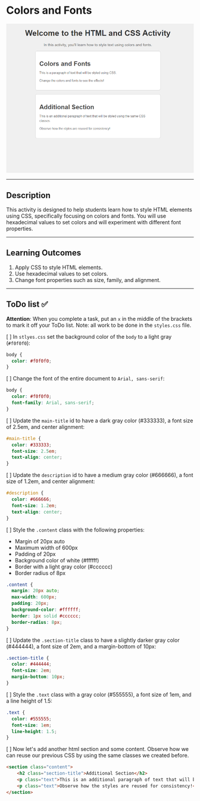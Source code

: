 # Colors and Fonts

![example](./assets/examples/example.png)

---

## Description

This activity is designed to help students learn how to style HTML elements using CSS, specifically focusing on colors and fonts. You will use hexadecimal values to set colors and will experiment with different font properties.

---

## Learning Outcomes

1. Apply CSS to style HTML elements.
2. Use hexadecimal values to set colors.
3. Change font properties such as size, family, and alignment.

---

## ToDo list ✅
**Attention**: When you complete a task, put an `x` in the middle of the brackets to mark it off your ToDo list. Note: all work to be done in the `styles.css` file.

[ ] In `stlyes.css` set the background color of the `body` to a light gray (`#f0f0f0`):
```css
body {
  color: #f0f0f0;
}
```

[ ] Change the font of the entire document to `Arial, sans-serif`:
```css
body {
  color: #f0f0f0;
  font-family: Arial, sans-serif;
}
```

[ ] Update the `main-title` id to have a dark gray color (#333333), a font size of 2.5em, and center alignment:
```css
#main-title {
  color: #333333;
  font-size: 2.5em;
  text-align: center;
}
```

[ ] Update the `description` id to have a medium gray color (#666666), a font size of 1.2em, and center alignment:
```css
#description {
  color: #666666;
  font-size: 1.2em;
  text-align: center;
}
```

[ ] Style the `.content` class with the following properties:

- Margin of 20px auto
- Maximum width of 600px
- Padding of 20px
- Background color of white (#ffffff)
- Border with a light gray color (#cccccc)
- Border radius of 8px
```css
.content {
  margin: 20px auto;
  max-width: 600px;
  padding: 20px;
  background-color: #ffffff;
  border: 1px solid #cccccc;
  border-radius: 8px;
}
```

[ ] Update the `.section-title` class to have a slightly darker gray color (#444444), a font size of 2em, and a margin-bottom of 10px:
```css
.section-title {
  color: #444444;
  font-size: 2em;
  margin-bottom: 10px;
}
```

[ ] Style the `.text` class with a gray color (#555555), a font size of 1em, and a line height of 1.5:
```css
.text {
  color: #555555;
  font-size: 1em;
  line-height: 1.5;
}
```

[ ] Now let's add another html section and some content. Observe how we can reuse our previous CSS by using the same classes we created before.
```html
<section class="content">
    <h2 class="section-title">Additional Section</h2>
    <p class="text">This is an additional paragraph of text that will be styled using the same CSS classes.</p>
    <p class="text">Observe how the styles are reused for consistency!</p>
</section>
```